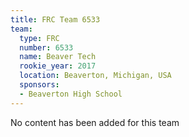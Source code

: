 ```yaml
---
title: FRC Team 6533
team:
  type: FRC
  number: 6533
  name: Beaver Tech
  rookie_year: 2017
  location: Beaverton, Michigan, USA
  sponsors:
  - Beaverton High School
---
```


No content has been added for this team